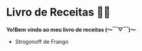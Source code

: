# Livro de Receitas :woman_cook:

 __Yo!Bem vindo ao meu livro de receitas (～￣▽￣)～__

- Strogonoff de Frango

